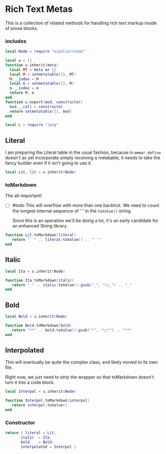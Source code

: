 # Rich Text Metas


  This is a collection of related methods for handling rich text markup
inside of prose blocks\.


### includes

```lua
local Node = require "espalier/node"

local u = {}
function u.inherit(meta)
  local MT = meta or {}
  local M = setmetatable({}, MT)
  M.__index = M
  local m = setmetatable({}, M)
  m.__index = m
  return M, m
end
function u.export(mod, constructor)
  mod.__call = constructor
  return setmetatable({}, mod)
end

local L = require "lpeg"
```


## Literal

  I am preparing the Literal table in the usual fashion, because
`Grammar.define` doesn't as yet incorporate simply receiving a
metatable, it needs to take the fancy builder even if it isn't
going to use it\.

```lua
local Lit, lit = u.inherit(Node)
```

### toMarkdown

The all\-important\!

- [ ] \#todo  This will overflow with more than one backtick\.
    We need to count the longest internal sequence of
    '\`' in the `toValue()` string\.

    Since this is an operation we'll be doing a lot,
    it's an early candidate for an enhanced String
    library\.

```lua
function Lit.toMarkdown(literal)
   return "``" .. literal:toValue() .. "``"
end
```

## Italic

```lua
local Ita = u.inherit(Node)

function Ita.toMarkdown(italic)
   return "_" .. italic:toValue():gsub("_", "\\_") .. "_"
end
```

## Bold

```lua
local Bold = u.inherit(Node)

function Bold.toMarkdown(bold)
   return "**" .. bold:toValue():gsub("*", "\\*") .. "**"
end
```


## Interpolated

  This will eventually be quite the complex class, and likely moved to
its own file\.

Right now, we just need to strip the wrapper so that toMarkdown doesn't
turn it into a code block\.

```lua
local Interpol = u.inherit(Node)

function Interpol.toMarkdown(interpol)
   return interpol:toValue()
end

```

### Constructor


```lua
return { literal = Lit,
       italic  = Ita,
       bold    = Bold,
       interpolated = Interpol }
```